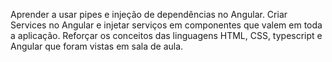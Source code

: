 Aprender a usar pipes e injeção de dependências no Angular. Criar Services no Angular e injetar serviços em componentes que valem
em toda a aplicação. Reforçar os conceitos das linguagens HTML, CSS, typescript e Angular que foram vistas em sala de aula.
